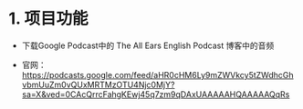 # 1. 项目功能

- 下载Google Podcast中的 The All Ears English Podcast 博客中的音频

- 官网：https://podcasts.google.com/feed/aHR0cHM6Ly9mZWVkcy5tZWdhcGhvbmUuZm0vQUxMRTMzOTU4Njc0MjY?sa=X&ved=0CAcQrrcFahgKEwj45q7zm9qDAxUAAAAAHQAAAAAQqRs
